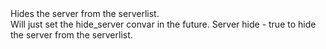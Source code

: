 <function name="HideServer" parent="HolyLib" type="libraryfunc">
	<description>
		Hides the server from the serverlist.<br>
		Will just set the hide_server convar in the future.
	</description>
	<realm>Server</realm>
	<args>
		<arg name="hide" type="boolean">hide - true to hide the server from the serverlist.</arg>
	</args>
</function>